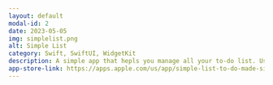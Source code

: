 ```yaml
---
layout: default
modal-id: 2
date: 2023-05-05
img: simplelist.png
alt: Simple List
category: Swift, SwiftUI, WidgetKit
description: A simple app that hepls you manage all your to-do list. Use the widget to see the top items on your list and the status of them.
app-store-link: https://apps.apple.com/us/app/simple-list-to-do-made-simple/id6448837679?itsct=apps_box_link&itscg=30200
---
```

